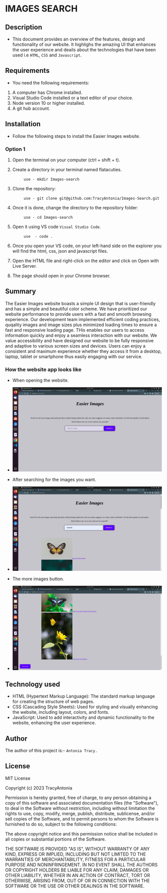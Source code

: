 # IMAGES SEARCH
## Description
- This document provides an overview of the features, design and functionality of our website. It highlighs the amazing UI that enhances the user experience and deails about the technologies that have been used i.e `HTML`, `CSS` and `Javascript`.

## Requirements
- You need the following requirements:
1. A computer has Chrome installed.
2. Visual Studio Code installed or a text editor of your choice.
3. Node version 10 or higher installed.
4. A git hub account.

## Installation
- Follow the following steps to install the Easier Images website.

### Option 1
1. Open the terminal on your computer (ctrl + shift + t).

2. Create a directory in your terminal named flatacuties.
            
            use - mkdir Images-search

3. Clone the repository:
            
            use - git clone git@github.com:TracyAntonia/Images-Search.git

4. Once it is done, change the directory to the repository folder:

            use - cd Images-search

5. Open it using VS code `Visual Studio Code`.

            use  - code .

6. Once you open your VS code, on your left-hand side on the explorer you will find the html, css, json and javascript files.

7. Open the HTML file and right-click on the editor and click on Open with Live Server.

8. The page should open in your Chrome browser.

## Summary
The Easier Images website boasts a simple UI design that is user-friendly and has a simple and beautiful color scheme.
We have prioritized our website performance to provide users with a fast and smooth browsing experience. Our development team implemented efficient coding practices, quqality images and image sizes plus minimized loading times to ensure a fast and responsive loading page. THis enables our users to access information quickly and enjoy a seamless interaction with our website.
We value accessibility and have designed our website to be fully responsive and adaptive to various screen sizes and devices. Users can enjoy a consistent and maximum experience whether they access it from a desktop, laptop, tablet or smartphone thus easily engaging with our service.

### How the website app looks like
- When opening the website.
- ![Relative1](./Screenshot%20from%202023-07-10%2017-50-20.png)

- After searching for the images you want.
- ![Relative2](./Screenshot%20from%202023-07-10%2017-50-41.png)

- The more images button.
- ![Relative3](./Screenshot%20from%202023-07-10%2017-50-48.png)

## Technology used
- HTML (Hypertext Markup Language): The standard markup language for creating the structure of web pages.
- CSS (Cascading Style Sheets): Used for styling and visually enhancing the website, including layout, colors, and fonts.
- JavaScript: Used to add interactivity and dynamic functionality to the website, enhancing the user experience.

## Author
The author of this project is:-  `Antonia Tracy.`

## License
MIT License

Copyright (c) 2023 TracyAntonia

Permission is hereby granted, free of charge, to any person obtaining a copy
of this software and associated documentation files (the "Software"), to deal
in the Software without restriction, including without limitation the rights
to use, copy, modify, merge, publish, distribute, sublicense, and/or sell
copies of the Software, and to permit persons to whom the Software is
furnished to do so, subject to the following conditions:

The above copyright notice and this permission notice shall be included in all
copies or substantial portions of the Software.

THE SOFTWARE IS PROVIDED "AS IS", WITHOUT WARRANTY OF ANY KIND, EXPRESS OR
IMPLIED, INCLUDING BUT NOT LIMITED TO THE WARRANTIES OF MERCHANTABILITY,
FITNESS FOR A PARTICULAR PURPOSE AND NONINFRINGEMENT. IN NO EVENT SHALL THE
AUTHORS OR COPYRIGHT HOLDERS BE LIABLE FOR ANY CLAIM, DAMAGES OR OTHER
LIABILITY, WHETHER IN AN ACTION OF CONTRACT, TORT OR OTHERWISE, ARISING FROM,
OUT OF OR IN CONNECTION WITH THE SOFTWARE OR THE USE OR OTHER DEALINGS IN THE
SOFTWARE.

